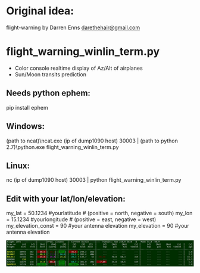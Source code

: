 # Original idea: 
flight-warning by Darren Enns <darethehair@gmail.com>

# flight_warning_winlin_term.py 

- Color console realtime display of Az/Alt of airplanes
- Sun/Moon transits prediction

## Needs python ephem:

pip install ephem

## Windows:

(path to ncat)\ncat.exe (ip of dump1090 host) 30003 | (path to python 2.7)\python.exe flight_warning_winlin_term.py

## Linux:

nc (ip of dump1090 host) 30003 | python flight_warning_winlin_term.py

## Edit with your lat/lon/elevation:

my_lat = 50.1234 #yourlatitude # (positive = north, negative = south) 
my_lon = 15.1234 #yourlongitude # (positive = east, negative = west) 
my_elevation_const = 90 #your antenna elevation 
my_elevation = 90 #your antenna elevation 


![alt text](https://github.com/spink-al/flight-warning/blob/master/Capture.JPG)


